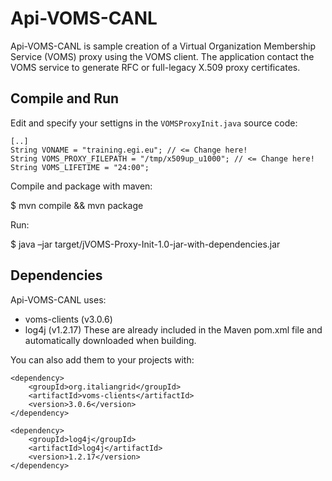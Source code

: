 # Api-VOMS-CANL

Api-VOMS-CANL is sample creation of a Virtual Organization Membership Service (VOMS) proxy using the VOMS client. The application contact the VOMS service to generate RFC or full-legacy X.509 proxy certificates.

## Compile and Run

Edit and specify your settigns in the ```VOMSProxyInit.java``` source code:

```
[..]
String VONAME = "training.egi.eu"; // <= Change here!
String VOMS_PROXY_FILEPATH = "/tmp/x509up_u1000"; // <= Change here!
String VOMS_LIFETIME = "24:00";
```

Compile and package with maven:

$ mvn compile && mvn package

Run:

$ java –jar target/jVOMS-Proxy-Init-1.0-jar-with-dependencies.jar


## Dependencies

Api-VOMS-CANL uses:
- voms-clients (v3.0.6)
- log4j (v1.2.17)
These are already included in the Maven pom.xml file and automatically downloaded when building.

You can also add them to your projects with:
```
<dependency>
    <groupId>org.italiangrid</groupId>
    <artifactId>voms-clients</artifactId>
    <version>3.0.6</version>
</dependency>

<dependency>
    <groupId>log4j</groupId>
    <artifactId>log4j</artifactId>
    <version>1.2.17</version>
</dependency>
```
